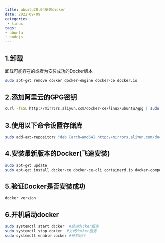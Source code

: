 ```yaml
---
title: ubuntu20.04安装docker
date: 2022-09-09
categories:
 - linux
tags:
- ubuntu
- nodejs
---
```


## 1.卸载
卸载可能存在的或者为安装成功的Docker版本
```bash
sudo apt-get remove docker docker-engine docker-ce docker.io
```

## 2.添加阿里云的GPG密钥
```bash	
curl -fsSL http://mirrors.aliyun.com/docker-ce/linux/ubuntu/gpg | sudo apt-key add -
```

## 3.使用以下命令设置存储库
```bash
sudo add-apt-repository "deb [arch=amd64] http://mirrors.aliyun.com/docker-ce/linux/ubuntu $(lsb_release -cs) stable"
```

## 4.安装最新版本的Docker(飞速安装)
```bash
sudo apt-get update
sudo apt-get install docker-ce docker-ce-cli containerd.io docker-compose-plugin
```

## 5.验证Docker是否安装成功
```bash
docker version
```

## 6.开机启动docker
```bash
sudo systemctl start docker  #启动docker服务
sudo systemctl stop docker  #关闭docker服务
sudo systemctl enable docker #开机运行
```